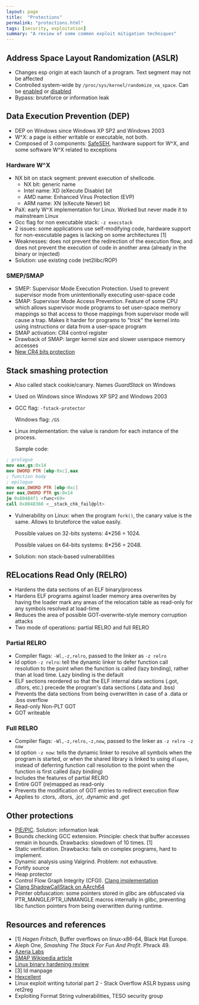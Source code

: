 ```yaml
---
layout: page
title:  "Protections"
permalink: "protections.html"
tags: [security, exploitation]
summary: "A review of some common exploit mitigation techniques"
---
```


## Address Space Layout Randomization (ASLR)
* Changes esp origin at each launch of a program. Text segment may not be affected
* Controlled system-wide by `/proc/sys/kernel/randomize_va_space`. Can be
[enabled](https://github.com/greglan/sec-tools/blob/master/enable_ASLR.sh) or [
disabled](https://github.com/greglan/sec-tools/blob/master/disable_ASLR.sh)
* Bypass: bruteforce or information leak

## Data Execution Prevention (DEP)
* DEP on Windows since Windows XP SP2 and Windows 2003
* W^X: a page is either writable or executable, not both.
* Composed of 3 components: [SafeSEH](/seh.html), hardware support for W^X, and
  some software W^X related to exceptions

### Hardware W^X
* NX bit on stack segment: prevent execution of shellcode.
  * NX bit: generic name
  * Intel name: XD (eXecute Disable) bit
  * AMD name: Enhanced Virus Protection (EVP)
  * ARM name: XN (eXecute Never) bit
* PaX: early W^X implementation for Linux. Worked but never made it to
  mainstream Linux
* Gcc flag for non executable stack: `-z execstack`
* 2 issues: some applications use self-modifying code, hardware support for
non-executable pages is lacking on some architectures [1]
* Weaknesses: does not prevent the redirection of the execution flow, and does
  not prevent the execution of code in another area (already in the binary or
  injected)
* Solution: use existing code (ret2libc/ROP)

### SMEP/SMAP
* SMEP: Supervisor Mode Execution Protection. Used to prevent supervisor mode
from unintentionally executing user-space code
* SMAP: Supervisor Mode Access Prevention. Feature of some CPU which allows
supervisor mode programs to set user-space memory mappings so that access to
those mappings from supervisor mode will cause a trap. Makes it harder for
programs to "trick" the kernel into using instructions or data from a user-space
program
* SMAP activation: CR4 control register
* Drawback of SMAP: larger kernel size and slower userspace memory accesses
* [New CR4 bits protection](https://www.phoronix.com/scan.php?page=news_item&px=Linux-Protect-Special-CR4-Bits)




## Stack smashing protection
* Also called stack cookie/canary. Names *GuardStack* on Windows
* Used on Windows since Windows XP SP2 and Windows 2003
* GCC flag: `-fstack-protector`

  Windows flag: `/GS`
* Linux implementation: the value is random for each instance of the process.

  Sample code:

```nasm
; prologue
mov eax,gs:0x14
mov DWORD PTR [ebp-0xc],eax
; function body
; epilogue
mov eax,DWORD PTR [ebp-0xc]
xor eax,DWORD PTR gs:0x14
je 0x80484f1 <func+69>
call 0x8048360 <__stack_chk_fail@plt>
```

* Vulnerability on Linux: when the program `fork()`, the canary value is the
  same. Allows to bruteforce the value easily.

  Possible values on 32-bits systems: 4*256 = 1024.

  Possible values on 64-bits systems: 8*256 = 2048.
* Solution: non stack-based vulnerabilities


## RELocations Read Only (RELRO)
* Hardens the data sections of an ELF binary/process
* Hardens ELF programs against loader memory area overwrites by having the
loader mark any areas of the relocation table as read-only for any symbols
resolved at load-time
* Reduces the area of possible GOT-overwrite-style memory corruption attacks
* Two mode of operations: partial RELRO and full RELRO

### Partial RELRO
* Compiler flags: `-Wl,-z,relro`, passed to the linker as `-z relro`
* ld option `-z relro`: tell the dynamic linker to defer function call
resolution to the point when the function is called (lazy binding), rather than
at load time. Lazy binding is the default
* ELF sections reordered so that the ELF internal data sections
(.got, .dtors, etc.) precede the program's data sections (.data and .bss)
* Prevents the data sections from being overwritten in case of a .data
or .bss overflow
* Read-only Non-PLT GOT
* GOT writeable

### Full RELRO
* Compiler flags: `-Wl,-z,relro,-z,now`, passed to the linker as `-z relro -z now`
* ld option `-z now`: tells the dynamic linker to resolve all symbols when the
program is started, or when the shared library is linked to using `dlopen`,
instead of deferring function call resolution to the point when the function is
first called (lazy binding)
* Includes the features of partial RELRO
* Entire GOT (re)mapped as read-only
* Prevents the modification of GOT entries to redirect execution flow
* Applies to .ctors, .dtors, .jcr, .dynamic and .got



## Other protections
* [PIE/PIC](elf.html#position-independent-executables-pie).
Solution: information leak
* Bounds checking GCC extension. Principle: check that buffer accesses remain in
bounds. Drawbacks: slowdown of 10 times. [1]
* Static verification. Drawbacks: fails on complex programs, hard to implement.
* Dynamic analysis using Valgrind. Problem: not exhaustive.
* Fortify source
* Heap protector
* Control Flow Graph Integrity (CFGI).
[Clang implementation](https://clang.llvm.org/docs/ControlFlowIntegrity.html)
* [Clang ShadowCallStack on AArch64](https://clang.llvm.org/docs/ShadowCallStack.html)
* Pointer obfuscation: some pointers stored in glibc are obfuscated via PTR_MANGLE/PTR_UNMANGLE macros
internally in glibc, preventing libc function pointers from being overwritten
during runtime.

## Resources and references
* [1] *Hagen Fritsch*, Buffer overflows on linux-x86-64, Black Hat Europe.
* Aleph One, *Smashing The Stack For Fun And Profit*. Phrack 49.
* [Azeria Labs](https://azeria-labs.com/process-memory-and-memory-corruption/)
* [SMAP Wikipedia article](https://en.wikipedia.org/wiki/Supervisor_Mode_Access_Prevention)
* [Linux binary hardening review](https://capsule8.com/blog/millions-of-binaries-later-a-look-into-linux-hardening-in-the-wild/)
* [3] ld manpage
* [Hexcellent](http://security.cs.pub.ro/hexcellents/wiki/kb/exploiting/home)
* Linux exploit writing tutorial part 2 - Stack Overflow ASLR bypass using ret2reg
* Exploiting Format String vulnerabilities, TESO security group
